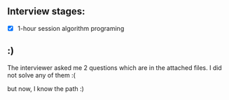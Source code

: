 ## Interview stages:

- [x] 1-hour session algorithm programing


## :)
The interviewer asked me 2 questions which are in the attached files.
I did not solve any of them :(

but now,  I know the path :)
